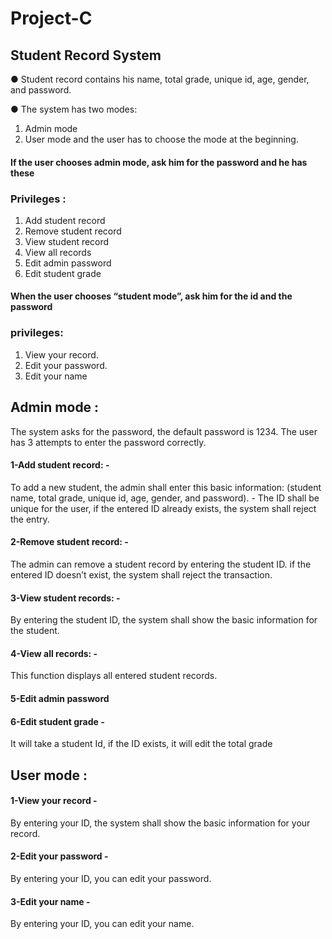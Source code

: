 # Project-C
## Student Record System 

● Student record contains his name, total grade, unique id, age, gender, and password. 

● The system has two modes: 
1. Admin mode 
2. User mode 
and the user has to choose the mode at the beginning. 
#### If the user chooses admin mode, ask him for the password and he has these 
### Privileges : 
1. Add student record 
2. Remove student record 
3. View student record 
4. View all records 
5. Edit admin password 
6. Edit student grade 
#### When the user chooses “student mode”, ask him for the id and the password
### privileges: 
1. View your record. 
2. Edit your password. 
3. Edit your name 
## Admin mode :  
The system asks for the password, the default password is 1234. The user has 3 attempts to enter the password correctly. 
#### 1-Add student record: -
To add a new student, the admin shall enter this basic information: (student name, total grade, unique id, age, gender, and password). - The ID shall be unique for the user, if the entered ID already exists, the system shall reject the entry. 
#### 2-Remove student record: -
The admin can remove a student record by entering the student ID. if the entered ID doesn’t exist, the system shall reject the transaction. 
#### 3-View student records: -
By entering the student ID, the system shall show the basic information for the student. 
#### 4-View all records: - 
This function displays all entered student records. 
#### 5-Edit admin password 
#### 6-Edit student grade - 
It will take a student Id, if the ID exists, it will edit the total grade 

## User mode : 
#### 1-View your record - 
By entering your ID, the system shall show the basic information for your record. 
#### 2-Edit your password -
By entering your ID, you can edit your password. 
#### 3-Edit your name -
By entering your ID, you can edit your name. 

